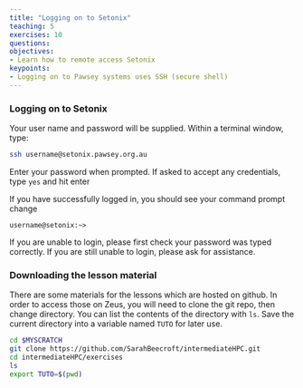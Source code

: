 ```yaml
---
title: "Logging on to Setonix"
teaching: 5
exercises: 10
questions:
objectives:
- Learn how to remote access Setonix
keypoints:
- Logging on to Pawsey systems uses SSH (secure shell)
---
```


### Logging on to Setonix
Your user name and password will be supplied. Within a terminal window, type:

```bash
ssh username@setonix.pawsey.org.au
```

Enter your password when prompted. If asked to accept any credentials, type `yes` and hit enter

If you have successfully logged in, you should see your command prompt change

```output
username@setonix:~>
```

If you are unable to login, please first check your password was typed correctly. If you are still unable to login, please ask for assistance.


### Downloading the lesson material
There are some materials for the lessons which are hosted on github. In order to access those on Zeus, you will need to clone the git repo, then change directory. You can list the contents of the directory with `ls`. Save the current directory into a variable named `TUTO` for later use.

```bash
cd $MYSCRATCH
git clone https://github.com/SarahBeecroft/intermediateHPC.git
cd intermediateHPC/exercises
ls
export TUTO=$(pwd)
```
